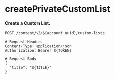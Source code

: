 createPrivateCustomList
===========

#### Create a Custom List.

```http
POST /content/v2/${account_uuid}/custom-lists

# Request Headers
Content-Type: application/json
Authorization: Bearer ${TOKEN}

# Request Body
{
  "title": "${TITLE}"
}
```